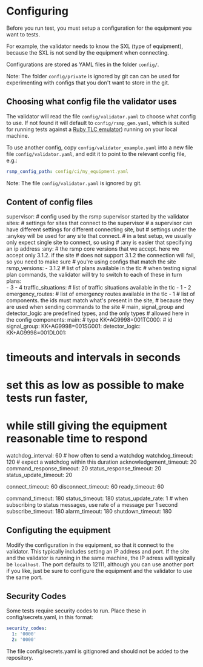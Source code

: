 # Configuring
Before you run test, you must setup a configuration for the equipment you want to tests. 

For example, the validator needs to know the SXL (type of equipment), because the SXL is not send by the equipment when connecting.

Configurations are stored as YAML files in the folder `config/`.

Note: The folder `config/private` is ignored by git can can be used for experimenting with configs that you don't want to store in the git.

## Choosing what config file the validator uses
The validator will read the file `config/validator.yaml` to choose what config to use. If not found it will default to `config/rsmp_gem.yaml`, which is suited for running tests against a [Ruby TLC emulator](https://github.com/rsmp-nordic/rsmp)) running on your local machine.

To use another config, copy `config/validator_example.yaml` into a new file file `config/validator.yaml`, and edit it to point to the relevant config file, e.g.:

```yaml
rsmp_config_path: config/ci/my_equipment.yaml
```

Note: The file `config/validator.yaml` is ignored by git.

## Content of config files

supervisor: # config used by the rsmp supervisor started by the validator
  sites:      # settings for sites that connect to the supervisor
     # a supervisor can have different settings for different connecting site, but
     # settings under the :anykey will be used for any site that connect.
     # in a test setup, we usually only expect single site to connect, so using
     # :any is easier that specifying an ip address
    :any:
      # the rsmp core versions that we accept. here we accept only 3.1.2. if the site
      # does not support 3.1.2 the connection will fail, so you need to make sure
      # you're using configs that match the site
      rsmp_versions:
        - 3.1.2
      # list of plans available in the tlc
      # when testing signal plan commands, the validator will try to switch to each of these in turn
      plans:           
        - 3
        - 4
      traffic_situations:  # list of traffic situations available in the tlc
        - 1
        - 2
      emergency_routes:  # list of emergency routes available in the tlc
        - 1
      # list of components. the ids must match what's present in the site,
      # because they are used when sending commands to the site
      # main, signal_group and detector_logic are predefined types, and the only types
      # allowed here in the config
      components:
        main:   # type
          KK+AG9998=001TC000:   # id
        signal_group:
          KK+AG9998=001SG001:
        detector_logic:
          KK+AG9998=001DL001:
  
  # timeouts and intervals in seconds
  # set this as low as possible to make tests run faster,
  # while still giving the equipment reasonable time to respond
  watchdog_interval: 60      # how often to send a watchdog
  watchdog_timeout: 120   # expect a watchdog within this duration
  acknowledgement_timeout: 20
  command_response_timeout: 20
  status_response_timeout: 20
  status_update_timeout: 20

connect_timeout: 60
disconnect_timeout: 60
ready_timeout: 60

command_timeout: 180
status_timeout: 180
status_update_rate: 1  # when subscribing to status messages, use rate of a message per 1 second
subscribe_timeout: 180
alarm_timeout: 180
shutdown_timeout: 180



## Configuting the equipment
Modify the configuration in the equipment, so that it connect to the validator. This typically includes setting an IP address and port. If the site and the validator is running in the same machine, the IP adress will typically be `localhost`. The port defaults to 12111, although you can use another port if you like, just be sure to configure the equipment and the validator to use the same port.


## Security Codes
Some tests require security codes to run. Place these in config/secrets.yaml, in this format:

```yaml
security_codes:
  1: '0000'
  2: '0000'
```

The file config/secrets.yaml is gitignored and should not be added to the repository.

